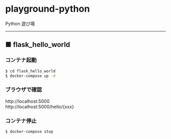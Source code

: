 # playground-python
Python 遊び場

 ---

## ■ flask_hello_world

### コンテナ起動
```sh
$ cd flask_hello_world
$ docker-compose up -d
```

### ブラウザで確認

http://localhost:5000  
http://localhost:5000/hello/{xxx}

### コンテナ停止
```sh
$ docker-compose stop
```


